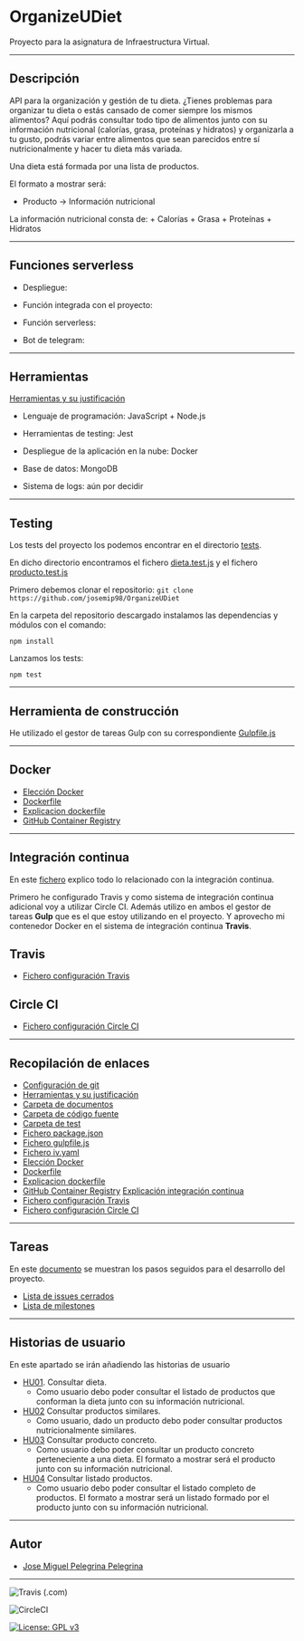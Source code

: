 # OrganizeUDiet
Proyecto para la asignatura de Infraestructura Virtual.

***

## Descripción
API para la organización y gestión de tu dieta. ¿Tienes problemas para organizar tu dieta o estás cansado de comer siempre los mismos alimentos? 
Aquí podrás consultar todo tipo de alimentos junto con su información nutricional (calorías, grasa, proteínas y hidratos) y organizarla a tu gusto, podrás variar entre alimentos que sean parecidos entre sí nutricionalmente y hacer tu dieta más variada. 

Una dieta está formada por una lista de productos.

El formato a mostrar será:

+ Producto -> Información nutricional

La información nutricional consta de: 
	+ Calorías
	+ Grasa
	+ Proteínas
	+ Hidratos	
	
***

## Funciones serverless

+ Despliegue:

+ Función integrada con el proyecto:

+ Función serverless:

+ Bot de telegram:

***

## Herramientas
[Herramientas y su justificación](https://github.com/josemip98/OrganizeUDiet/blob/master/docs/herramientas.md)

+ Lenguaje de programación: JavaScript + Node.js

+ Herramientas de testing: Jest

+ Despliegue de la aplicación en la nube: Docker

+ Base de datos: MongoDB

+ Sistema de logs: aún por decidir

***

## Testing

Los tests del proyecto los podemos encontrar en el directorio [tests](https://github.com/josemip98/OrganizeUDiet/tree/master/tests).

En dicho directorio encontramos el fichero [dieta.test.js](https://github.com/josemip98/OrganizeUDiet/blob/master/tests/dieta.test.js) y el fichero [producto.test.js](https://github.com/josemip98/OrganizeUDiet/blob/master/tests/producto.test.js)

Primero debemos clonar el repositorio:
`git clone https://github.com/josemip98/OrganizeUDiet`

En la carpeta del repositorio descargado instalamos las dependencias y módulos con el comando:

`npm install`

Lanzamos los tests:

`npm test`

***

## Herramienta de construcción

He utilizado el gestor de tareas Gulp con su correspondiente [Gulpfile.js](https://github.com/josemip98/OrganizeUDiet/blob/master/gulpfile.js)

***

## Docker

+ [Elección Docker](https://github.com/josemip98/OrganizeUDiet/blob/master/docs/eleccionContenedor.md)
+ [Dockerfile](https://github.com/josemip98/OrganizeUDiet/blob/master/Dockerfile)
+ [Explicacion dockerfile](https://github.com/josemip98/OrganizeUDiet/blob/master/docs/dockerfile.md)
+ [GitHub Container Registry](https://github.com/josemip98/OrganizeUDiet/blob/master/docs/github-container.md)


***

## Integración continua

En este [fichero](https://github.com/josemip98/OrganizeUDiet/blob/master/docs/integracion-continua.md) explico todo lo relacionado con la integración continua.

Primero he configurado Travis y como sistema de integración continua adicional voy a utilizar Circle CI.
Además utilizo en ambos el gestor de tareas **Gulp** que es el que estoy utilizando en el proyecto. Y aprovecho mi contenedor Docker en el sistema de integración continua **Travis**.

## Travis

+ [Fichero configuración Travis](https://github.com/josemip98/OrganizeUDiet/blob/master/.travis.yml)

## Circle CI

+ [Fichero configuración Circle CI](https://github.com/josemip98/OrganizeUDiet/blob/master/.circleci/config.yml)

***

## Recopilación de enlaces

+ [Configuración de git](https://github.com/josemip98/OrganizeUDiet/blob/master/docs/git_config.md)
+ [Herramientas y su justificación](https://github.com/josemip98/OrganizeUDiet/blob/master/docs/herramientas.md)
+ [Carpeta de documentos](https://github.com/josemip98/OrganizeUDiet/tree/master/docs)
+ [Carpeta de código fuente](https://github.com/josemip98/OrganizeUDiet/tree/master/src)
+ [Carpeta de test](https://github.com/josemip98/OrganizeUDiet/tree/master/tests)
+ [Fichero package.json](https://github.com/josemip98/OrganizeUDiet/blob/master/package.json)
+ [Fichero gulpfile.js](https://github.com/josemip98/OrganizeUDiet/blob/master/gulpfile.js)
+ [Fichero iv.yaml](https://github.com/josemip98/OrganizeUDiet/blob/master/iv.yaml)
+ [Elección Docker](https://github.com/josemip98/OrganizeUDiet/blob/master/docs/eleccionContenedor.md)
+ [Dockerfile](https://github.com/josemip98/OrganizeUDiet/blob/master/Dockerfile)
+ [Explicacion dockerfile](https://github.com/josemip98/OrganizeUDiet/blob/master/docs/dockerfile.md)
+ [GitHub Container Registry](https://github.com/josemip98/OrganizeUDiet/blob/master/docs/github-container.md)
[Explicación integración continua](https://github.com/josemip98/OrganizeUDiet/blob/master/docs/integracion-continua.md)
+ [Fichero configuración Travis](https://github.com/josemip98/OrganizeUDiet/blob/master/.travis.yml)
+ [Fichero configuración Circle CI](https://github.com/josemip98/OrganizeUDiet/blob/master/.circleci/config.yml)

***

## Tareas
En este [documento](https://github.com/josemip98/OrganizeUDiet/tree/master/docs/pasos.md) se muestran los pasos seguidos para el desarrollo del proyecto.

+ [Lista de issues cerrados](https://github.com/josemip98/OrganizeUDiet/issues?q=is%3Aissue+is%3Aclosed)
+ [Lista de milestones](https://github.com/josemip98/OrganizeUDiet/milestones)

***

## Historias de usuario
En este apartado se irán añadiendo las historias de usuario

+ [HU01](https://github.com/josemip98/OrganizeUDiet/issues/9). Consultar dieta.
	+ Como usuario debo poder consultar el listado de productos que conforman la dieta junto con su información nutricional.
+ [HU02](https://github.com/josemip98/OrganizeUDiet/issues/15) Consultar productos similares.
	+ Como usuario, dado un producto debo poder consultar productos nutricionalmente similares.
+ [HU03](https://github.com/josemip98/OrganizeUDiet/issues/20) Consultar producto concreto.
	+ Como usuario debo poder consultar un producto concreto perteneciente a una dieta. El formato a mostrar será el producto junto con su información nutricional.
+ [HU04](https://github.com/josemip98/OrganizeUDiet/issues/40) Consultar listado productos.
	+ Como usuario debo poder consultar el listado completo de productos. El formato a mostrar será un listado formado por el producto junto con su información nutricional.
	
***

## Autor
+ [Jose Miguel Pelegrina Pelegrina](https://github.com/josemip98)

***
![Travis (.com)](https://img.shields.io/travis/com/josemip98/OrganizeUDiet?label=Build%20Travis)

![CircleCI](https://img.shields.io/circleci/build/github/josemip98/OrganizeUDiet?label=Build%20CircleCI)

[![License: GPL v3](https://img.shields.io/badge/License-GPLv3-blue.svg)](https://www.gnu.org/licenses/gpl-3.0)

